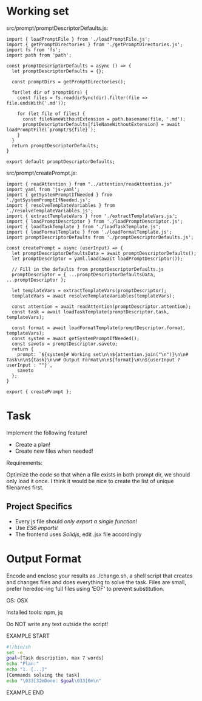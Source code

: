 # Working set

src/prompt/promptDescriptorDefaults.js:
```
import { loadPromptFile } from './loadPromptFile.js';
import { getPromptDirectories } from './getPromptDirectories.js';
import fs from 'fs';
import path from 'path';

const promptDescriptorDefaults = async () => {
  let promptDescriptorDefaults = {};
  
  const promptDirs = getPromptDirectories();

  for(let dir of promptDirs) {
    const files = fs.readdirSync(dir).filter(file => file.endsWith('.md'));

    for (let file of files) {
      const fileNameWithoutExtension = path.basename(file, '.md');
      promptDescriptorDefaults[fileNameWithoutExtension] = await loadPromptFile(`prompt/${file}`);
    }
  }
  return promptDescriptorDefaults;
}

export default promptDescriptorDefaults;

```

src/prompt/createPrompt.js:
```
import { readAttention } from "../attention/readAttention.js"
import yaml from 'js-yaml';
import { getSystemPromptIfNeeded } from './getSystemPromptIfNeeded.js';
import { resolveTemplateVariables } from './resolveTemplateVariables.js';
import { extractTemplateVars } from './extractTemplateVars.js';
import { loadPromptDescriptor } from './loadPromptDescriptor.js';
import { loadTaskTemplate } from './loadTaskTemplate.js';
import { loadFormatTemplate } from './loadFormatTemplate.js';
import promptDescriptorDefaults from './promptDescriptorDefaults.js';

const createPrompt = async (userInput) => {
  let promptDescriptorDefaultsData = await promptDescriptorDefaults();
  let promptDescriptor = yaml.load(await loadPromptDescriptor());

  // Fill in the defaults from promptDescriptorDefaults.js
  promptDescriptor = { ...promptDescriptorDefaultsData, ...promptDescriptor };

  let templateVars = extractTemplateVars(promptDescriptor);
  templateVars = await resolveTemplateVariables(templateVars);

  const attention = await readAttention(promptDescriptor.attention);
  const task = await loadTaskTemplate(promptDescriptor.task, templateVars);

  const format = await loadFormatTemplate(promptDescriptor.format, templateVars);
  const system = await getSystemPromptIfNeeded();
  const saveto = promptDescriptor.saveto;
  return {
    prompt: `${system}# Working set\n\n${attention.join("\n")}\n\n# Task\n\n${task}\n\n# Output Format\n\n${format}\n\n${userInput ? userInput : ""}`,
    saveto
  };
}

export { createPrompt };

```


# Task

Implement the following feature!

- Create a plan!
- Create new files when needed!

Requirements:

Optimize the code so that when a file exists in both prompt dir, we should only load it once. I think it would be nice to create the list of unique filenames first.



## Project Specifics

- Every js file should *only export a single function*!
- Use *ES6 imports*!
- The frontend uses *Solidjs*, edit .jsx file accordingly


# Output Format

Encode and enclose your results as ./change.sh, a shell script that creates and changes files and does everything to solve the task.
Files are small, prefer heredoc-ing full files using 'EOF' to prevent substitution.

OS: OSX

Installed tools: npm, jq


Do NOT write any text outside the script!

EXAMPLE START

```sh
#!/bin/sh
set -e
goal=[Task description, max 7 words]
echo "Plan:"
echo "1. [...]"
[Commands solving the task]
echo "\033[32mDone: $goal\033[0m\n"
```

EXAMPLE END

